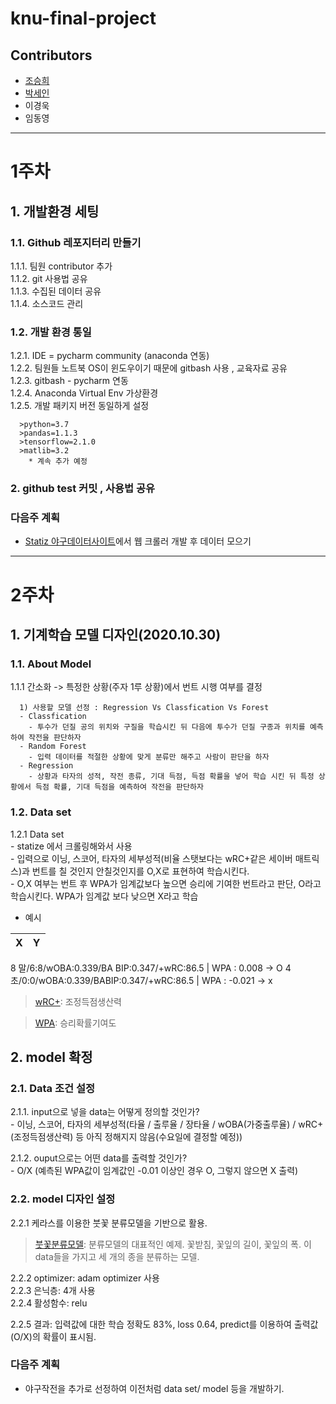 # knu-final-project
## Contributors
- [조승희](https://github.com/sa02045)
- [박세인](https://github.com/sein126)
- 이경욱
- 임동영
<hr>    

1주차
======
## 1. 개발환경 세팅

### 1.1. Github 레포지터리 만들기   
  1.1.1. 팀원 contributor 추가   
  1.1.2. git 사용법 공유   
  1.1.3. 수집된 데이터 공유   
  1.1.4. 소스코드 관리   

### 1.2. 개발 환경 통일

   1.2.1. IDE = pycharm community (anaconda 연동)   
   1.2.2. 팀원들 노트북 OS이 윈도우이기 때문에 gitbash 사용 , 교육자료 공유   
   1.2.3. gitbash - pycharm 연동   
   1.2.4. Anaconda Virtual Env 가상환경   
   1.2.5. 개발 패키지 버전 동일하게 설정   
   
      >python=3.7    
      >pandas=1.1.3    
      >tensorflow=2.1.0    
      >matlib=3.2    
        * 계속 추가 예정

### 2. github test 커밋 , 사용법 공유

### 다음주 계획
* [Statiz 야구데이터사이트](http://www.statiz.co.kr/main.php)에서 웹 크롤러 개발 후 데이터 모으기
<hr>

2주차
=====
## 1. 기계학습 모델 디자인(2020.10.30)

### 1.1. About Model 
  1.1.1 간소화 -> 특정한 상황(주자 1루 상황)에서 번트 시행 여부를 결정
  
      1) 사용할 모델 선정 : Regression Vs Classfication Vs Forest    
      - Classfication
        - 투수가 던질 공의 위치와 구질을 학습시킨 뒤 다음에 투수가 던질 구종과 위치를 예측하여 작전을 판단하자
      - Random Forest
        - 입력 데이터를 적절한 상황에 맞게 분류만 해주고 사람이 판단을 하자 
      - Regression
        - 상황과 타자의 성적, 작전 종류, 기대 득점, 득점 확률을 넣어 학습 시킨 뒤 특정 상황에서 득점 확률, 기대 득점을 예측하여 작전을 판단하자
                
### 1.2. Data set   
   1.2.1 Data set    
      - statize 에서 크롤링해와서 사용    
      - 입력으로 이닝, 스코어, 타자의 세부성적(비율 스탯보다는 wRC+같은 세이버 매트릭스)과 번트를 칠 것인지 안칠것인지를 O,X로 표현하여 학습시킨다.    
      - O,X 여부는 번트 후 WPA가 임계값보다 높으면 승리에 기여한 번트라고 판단, O라고 학습시킨다. WPA가 임계값 보다 낮으면 X라고 학습    
- 예시

X | Y 
----|----
8 말/6:8/wOBA:0.339/BA
BIP:0.347/+wRC:86.5 | WPA : 0.008 -> O
4 초/0:0/wOBA:0.339/BABIP:0.347/+wRC:86.5 | WPA : -0.021 -> x


> [wRC+](https://namu.wiki/w/wRC+): 조정득점생산력

> [WPA](https://namu.wiki/w/%EC%8A%B9%EB%A6%AC%20%ED%99%95%EB%A5%A0%20%EA%B8%B0%EC%97%AC%EB%8F%84): 승리확률기여도
      
## 2. model 확정

### 2.1. Data 조건 설정
  2.1.1. input으로 넣을 data는 어떻게 정의할 것인가?  
     - 이닝, 스코어, 타자의 세부성적(타율 / 출루율 / 장타율 / wOBA(가중출루율) / wRC+(조정득점생산력) 등 아직 정해지지 않음(수요일에 결정할 예정))  
       
  2.1.2. ouput으로는 어떤 data를 출력할 것인가?  
     - O/X (예측된 WPA값이 임계값인 -0.01 이상인 경우 O, 그렇지 않으면 X 출력)  
  
### 2.2. model 디자인 설정  
  2.2.1 케라스를 이용한 붓꽃 분류모델을 기반으로 활용.  
    
> [붓꽃분류모델](https://pinkwink.kr/1128?category=769346): 분류모델의 대표적인 예제. 꽃받침, 꽃잎의 길이, 꽃잎의 폭. 이 data들을 가지고 세 개의 종을 분류하는 모델.   
  
  2.2.2 optimizer: adam optimizer 사용  
  2.2.3 은닉층: 4개 사용  
  2.2.4 활성함수: relu
  
  2.2.5 결과: 입력값에 대한 학습 정확도 83%, loss 0.64, predict를 이용하여 출력값(O/X)의 확률이 표시됨.
  
  ### 다음주 계획 
   - 야구작전을 추가로 선정하여 이전처럼 data set/ model 등을 개발하기.

